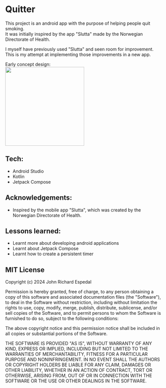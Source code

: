 # Quitter #
This project is an android app with the purpose of helping people quit smoking.  
It was initially inspired by the app "Slutta" made by the Norwegian Directorate of Health. 

I myself have previously used "Slutta" and seen room for improvement.  
This is my attempt at implementing those improvements in a new app.

Early concept design:  
<img width="250" src="https://github.com/Johnricharde/Quitter/assets/117681128/0c3dfb84-ae3b-4f5a-aa45-ff4aebd9f475">

## Tech: ##
- Android Studio
- Kotlin
- Jetpack Compose

## Acknowledgements: ##
- Inspired by the mobile app "Slutta", which was created by the Norwegian Directorate of Health.

## Lessons learned: ##
- Learnt more about developing android applications
- Learnt about Jetpack Compose
- Learnt how to create a persistent timer

## MIT License ##
Copyright (c) 2024 John Richard Espedal

Permission is hereby granted, free of charge, to any person obtaining a copy of this software and associated documentation files (the "Software"), to deal in the Software without restriction, including without limitation the rights to use, copy, modify, merge, publish, distribute, sublicense, and/or sell copies of the Software, and to permit persons to whom the Software is furnished to do so, subject to the following conditions:

The above copyright notice and this permission notice shall be included in all copies or substantial portions of the Software.

THE SOFTWARE IS PROVIDED "AS IS", WITHOUT WARRANTY OF ANY KIND, EXPRESS OR IMPLIED, INCLUDING BUT NOT LIMITED TO THE WARRANTIES OF MERCHANTABILITY, FITNESS FOR A PARTICULAR PURPOSE AND NONINFRINGEMENT. IN NO EVENT SHALL THE AUTHORS OR COPYRIGHT HOLDERS BE LIABLE FOR ANY CLAIM, DAMAGES OR OTHER LIABILITY, WHETHER IN AN ACTION OF CONTRACT, TORT OR OTHERWISE, ARISING FROM, OUT OF OR IN CONNECTION WITH THE SOFTWARE OR THE USE OR OTHER DEALINGS IN THE SOFTWARE.
